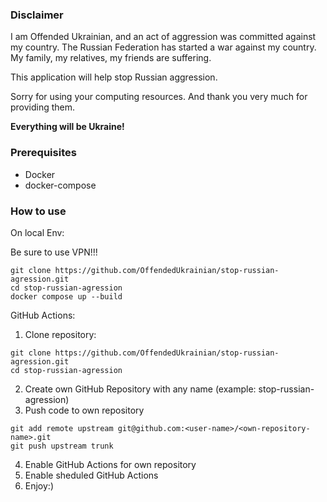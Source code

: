 ### Disclaimer

I am Offended Ukrainian, and an act of aggression was committed against my country.
The Russian Federation has started a war against my country.
My family, my relatives, my friends are suffering.

This application will help stop Russian aggression.

Sorry for using your computing resources.
And thank you very much for providing them.

**Everything will be Ukraine!**

### Prerequisites

* Docker
* docker-compose


### How to use

On local Env:

Be sure to use VPN!!!

```shell
git clone https://github.com/OffendedUkrainian/stop-russian-agression.git
cd stop-russian-agression
docker compose up --build
```

GitHub Actions:

1. Clone repository:

```shell
git clone https://github.com/OffendedUkrainian/stop-russian-agression.git
cd stop-russian-agression
```
2. Create own GitHub Repository with any name (example: stop-russian-agression)
3. Push code to own repository

```shell
git add remote upstream git@github.com:<user-name>/<own-repository-name>.git
git push upstream trunk
```

4. Enable GitHub Actions for own repository
5. Enable sheduled GitHub Actions
6. Enjoy:)
